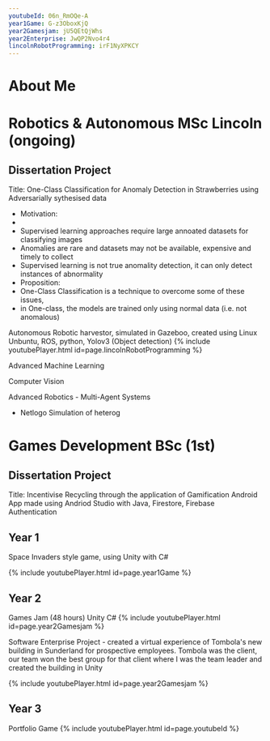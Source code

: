 ```yaml
---
youtubeId: 06n_RmOQe-A
year1Game: G-z3OboxKjQ
year2Gamesjam: jU5QEtQjWhs
year2Enterprise: JwQP2Nvo4r4
lincolnRobotProgramming: irF1NyXPKCY
---
```


# About Me


# Robotics & Autonomous MSc Lincoln (ongoing)

## Dissertation Project 
Title: One-Class Classification for Anomaly Detection in Strawberries using Adversarially sythesised data
- Motivation:
- 
- Supervised learning approaches require large annoated datasets for classifying images 
- Anomalies are rare and datasets may not be available, expensive and timely to collect 
- Supervised learning is not true anomality detection, it can only detect instances of abnormality
- Proposition:
- One-Class Classification is a technique to overcome some of these issues,
- in One-class, the models are trained only using normal data (i.e. not anomalous)



Autonomous Robotic harvestor, simulated in Gazeboo, created using Linux Unbuntu, ROS, python, Yolov3 (Object detection)
{% include youtubePlayer.html id=page.lincolnRobotProgramming %}

Advanced Machine Learning 

Computer Vision 


Advanced Robotics - Multi-Agent Systems 
- Netlogo Simulation of heterog

# Games Development BSc (1st)
## Dissertation Project
Title: Incentivise Recycling through the application of Gamification
Android App made using Andriod Studio with Java, Firestore, Firebase Authentication 


## Year 1 
Space Invaders style game, using Unity with C#

{% include youtubePlayer.html id=page.year1Game %}
## Year 2
Games Jam (48 hours) Unity C# 
{% include youtubePlayer.html id=page.year2Gamesjam %}

Software Enterprise Project - created a virtual experience of Tombola's new building in Sunderland for prospective employees. 
Tombola was the client, our team won the best group for that client where I was the team leader and created the building in 
Unity 

{% include youtubePlayer.html id=page.year2Gamesjam %}

## Year 3
Portfolio Game
{% include youtubePlayer.html id=page.youtubeId %}





